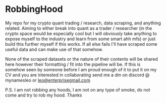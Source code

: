 # RobbingHood

My repo for my crypto quant trading / research, data scraping, and anything related. Aiming to either break into quant as a trader / researcher (in the crypto space would be especially cool but I will obviously take anything to expose myself to the industry and learn from some smart ahh mfs) or just build this further myself if this works. If all else fails I'll have scraped some useful data and can make use of that somehow.

None of the scraped datasets or the nature of their contents will be shared here however their formatting / fit into the pipeline will be.
If this is somehow seen by someone before I am proud enough of it to put it on my CV and you are interested in collaborating send me a dm on discord @ mynamesleo or leo@enterprisegmail.com

P.S. I am not robbing any hoods, I am not on any type of smoke, do not come and try to rob my hood. Thanks
